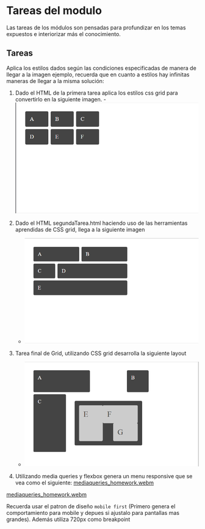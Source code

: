 # Tareas del modulo

Las tareas de los módulos son pensadas para profundizar en los temas expuestos e interiorizar más el conocimiento.

## Tareas

Aplica los estilos dados según las condiciones especificadas de manera de llegar a la imagen ejemplo, recuerda que en cuanto a estilos hay infinitas maneras de llegar a la misma solución:

1. Dado el HTML de la primera tarea aplica los estilos css grid para convertirlo en la siguiente imagen. - ![Tarea1](./../resources/Tarea1.png)

2. Dado el HTML segundaTarea.html haciendo uso de las herramientas aprendidas de CSS grid, llega a la siguiente imagen

   - ![Tarea2](./../resources/Tarea2.png)

3. Tarea final de Grid, utilizando CSS grid desarrolla la siguiente layout

   - ![Tarea3](./../resources/Tarea3.png)

4. Utilizando media queries y flexbox genera un menu responsive que se vea como el siguiente:
   [mediaqueries_homework.webm](./../resources/mediaqueries_homework.webm)
   
[mediaqueries_homework.webm](https://github.com/kambcode/FullStack_Javascript_G1_2023_06_26/assets/137812574/ec4e36d3-d37a-4cda-bad7-f868d595f106)


   Recuerda usar el patron de diseño `mobile first` (Primero genera el comportamiento para mobile y depues si ajustalo para pantallas mas grandes). Además utiliza 720px como breakpoint
